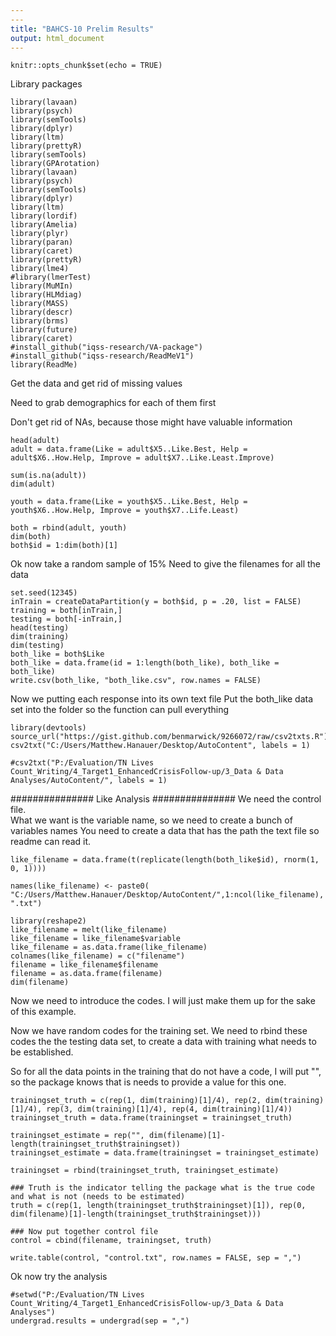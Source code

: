 ```yaml
---
---
title: "BAHCS-10 Prelim Results"
output: html_document
---
```


```{r setup, include=FALSE}
knitr::opts_chunk$set(echo = TRUE)
```
Library packages
```{r}
library(lavaan)
library(psych)
library(semTools)
library(dplyr)
library(ltm)
library(prettyR)
library(semTools)
library(GPArotation)
library(lavaan)
library(psych)
library(semTools)
library(dplyr)
library(ltm)
library(lordif)
library(Amelia)
library(plyr)
library(paran)
library(caret)
library(prettyR)
library(lme4)
#library(lmerTest)
library(MuMIn)
library(HLMdiag)
library(MASS)
library(descr)
library(brms)
library(future)
library(caret)
#install_github("iqss-research/VA-package")
#install_github("iqss-research/ReadMeV1")
library(ReadMe)
```
Get the data and get rid of missing values

Need to grab demographics for each of them first

Don't get rid of NAs, because those might have valuable information
```{r}
head(adult)
adult = data.frame(Like = adult$X5..Like.Best, Help = adult$X6..How.Help, Improve = adult$X7..Like.Least.Improve)

sum(is.na(adult))
dim(adult)

youth = data.frame(Like = youth$X5..Like.Best, Help = youth$X6..How.Help, Improve = youth$X7..Life.Least)

both = rbind(adult, youth)
dim(both)
both$id = 1:dim(both)[1]
```
Ok now take a random sample of 15%
Need to give the filenames for all the data
```{r}
set.seed(12345)
inTrain = createDataPartition(y = both$id, p = .20, list = FALSE)
training = both[inTrain,]
testing = both[-inTrain,]
head(testing)
dim(training)
dim(testing)
both_like = both$Like
both_like = data.frame(id = 1:length(both_like), both_like = both_like)
write.csv(both_like, "both_like.csv", row.names = FALSE)
```
Now we putting each response into its own text file
Put the both_like data set into the folder so the function can pull everything

```{r}
library(devtools)
source_url("https://gist.github.com/benmarwick/9266072/raw/csv2txts.R")
csv2txt("C:/Users/Matthew.Hanauer/Desktop/AutoContent", labels = 1)

#csv2txt("P:/Evaluation/TN Lives Count_Writing/4_Target1_EnhancedCrisisFollow-up/3_Data & Data Analyses/AutoContent/", labels = 1)
```
############### 
Like Analysis
###############
We need the control file.  
What we want is the variable name, so we need to create a bunch of variables names
You need to create a data that has the path the text file so readme can read it.
```{r}
like_filename = data.frame(t(replicate(length(both_like$id), rnorm(1, 0, 1))))

names(like_filename) <- paste0( "C:/Users/Matthew.Hanauer/Desktop/AutoContent/",1:ncol(like_filename), ".txt")

library(reshape2)
like_filename = melt(like_filename)
like_filename = like_filename$variable
like_filename = as.data.frame(like_filename)
colnames(like_filename) = c("filename")
filename = like_filename$filename
filename = as.data.frame(filename)
dim(filename)

```
Now we need to introduce the codes.  I will just make them up for the sake of this example.

Now we have random codes for the training set.  We need to rbind these codes the the testing data set, to create a data with training what needs to be established.

So for all the data points in the training that do not have a code, I will put "", so the package knows that is needs to provide a value for this one.
```{r}
trainingset_truth = c(rep(1, dim(training)[1]/4), rep(2, dim(training)[1]/4), rep(3, dim(training)[1]/4), rep(4, dim(training)[1]/4))
trainingset_truth = data.frame(trainingset = trainingset_truth)

trainingset_estimate = rep("", dim(filename)[1]-length(trainingset_truth$trainingset))
trainingset_estimate = data.frame(trainingset = trainingset_estimate)

trainingset = rbind(trainingset_truth, trainingset_estimate)

### Truth is the indicator telling the package what is the true code and what is not (needs to be estimated)
truth = c(rep(1, length(trainingset_truth$trainingset)[1]), rep(0, dim(filename)[1]-length(trainingset_truth$trainingset)))

### Now put together control file
control = cbind(filename, trainingset, truth)

write.table(control, "control.txt", row.names = FALSE, sep = ",")
```
Ok now try the analysis
```{r}
#setwd("P:/Evaluation/TN Lives Count_Writing/4_Target1_EnhancedCrisisFollow-up/3_Data & Data Analyses")
undergrad.results = undergrad(sep = ",")
```



